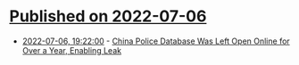 # [Published on 2022-07-06](index.md)

* [2022-07-06, 19:22:00](https://yro.slashdot.org/story/22/07/06/1758242/china-police-database-was-left-open-online-for-over-a-year-enabling-leak?utm_source=rss1.0mainlinkanon&utm_medium=feed) - [China Police Database Was Left Open Online for Over a Year, Enabling Leak](https://yro.slashdot.org/story/22/07/06/1758242/china-police-database-was-left-open-online-for-over-a-year-enabling-leak?utm_source=rss1.0mainlinkanon&utm_medium=feed)

